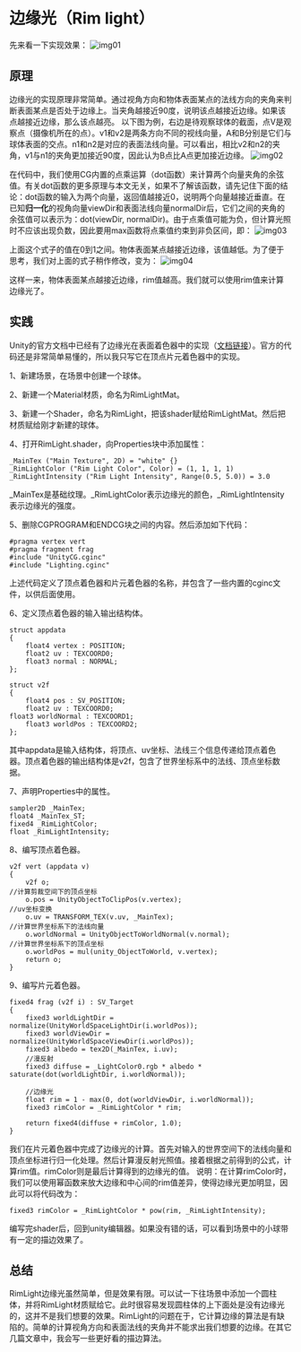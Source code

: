 # 边缘光（Rim light）
先来看一下实现效果：
![img01](http://www.cherryfrog.net/images/blogs/outline-rimlight-001.jpg)


## 原理
边缘光的实现原理非常简单。通过视角方向和物体表面某点的法线方向的夹角来判断表面某点是否处于边缘上。当夹角越接近90度，说明该点越接近边缘。如果该点越接近边缘，那么该点越亮。
以下图为例，右边是待观察球体的截面，点V是观察点（摄像机所在的点）。v1和v2是两条方向不同的视线向量，A和B分别是它们与球体表面的交点。n1和n2是对应的表面法线向量。可以看出，相比v2和n2的夹角，v1与n1的夹角更加接近90度，因此认为B点比A点更加接近边缘。
![img02](http://www.cherryfrog.net/images/blogs/outline-rimlight-002.jpg)

在代码中，我们使用CG内置的点乘运算（dot函数）来计算两个向量夹角的余弦值。有关dot函数的更多原理与本文无关，如果不了解该函数，请先记住下面的结论：dot函数的输入为两个向量，返回值越接近0，说明两个向量越接近垂直。在已知**归一化**的视角向量viewDir和表面法线向量normalDir后，它们之间的夹角的余弦值可以表示为：dot(viewDir, normalDir)。由于点乘值可能为负，但计算光照时不应该出现负数，因此要用max函数将点乘值约束到非负区间，即：
![img03](http://www.cherryfrog.net/images/blogs/outline-rimlight-003.png)

上面这个式子的值在0到1之间。物体表面某点越接近边缘，该值越低。为了便于思考，我们对上面的式子稍作修改，变为：
![img04](http://www.cherryfrog.net/images/blogs/outline-rimlight-004.png)

这样一来，物体表面某点越接近边缘，rim值越高。我们就可以使用rim值来计算边缘光了。

## 实践
Unity的官方文档中已经有了边缘光在表面着色器中的实现（[文档链接](https://docs.unity3d.com/Manual/SL-SurfaceShaderExamples.html)）。官方的代码还是非常简单易懂的，所以我只写它在顶点片元着色器中的实现。

1、新建场景，在场景中创建一个球体。

2、新建一个Material材质，命名为RimLightMat。

3、新建一个Shader，命名为RimLight，把该shader赋给RimLightMat。然后把材质赋给刚才新建的球体。

4、打开RimLight.shader，向Properties块中添加属性：
```
_MainTex ("Main Texture", 2D) = "white" {}
_RimLightColor ("Rim Light Color", Color) = (1, 1, 1, 1)
_RimLightIntensity ("Rim Light Intensity", Range(0.5, 5.0)) = 3.0
```
\_MainTex是基础纹理。_RimLightColor表示边缘光的颜色，_RimLightIntensity表示边缘光的强度。

5、删除CGPROGRAM和ENDCG块之间的内容。然后添加如下代码：
```
#pragma vertex vert
#pragma fragment frag
#include "UnityCG.cginc"
#include "Lighting.cginc"
```
上述代码定义了顶点着色器和片元着色器的名称，并包含了一些内置的cginc文件，以供后面使用。

6、定义顶点着色器的输入输出结构体。
```
struct appdata
{
	float4 vertex : POSITION;
	float2 uv : TEXCOORD0;
	float3 normal : NORMAL;
};

struct v2f
{
	float4 pos : SV_POSITION;
	float2 uv : TEXCOORD0;
float3 worldNormal : TEXCOORD1;
	float3 worldPos : TEXCOORD2;
};
```
其中appdata是输入结构体，将顶点、uv坐标、法线三个信息传递给顶点着色器。顶点着色器的输出结构体是v2f，包含了世界坐标系中的法线、顶点坐标数据。

7、声明Properties中的属性。
```
sampler2D _MainTex;
float4 _MainTex_ST;
fixed4 _RimLightColor;
float _RimLightIntensity;
```

8、编写顶点着色器。
```
v2f vert (appdata v)
{
	v2f o;
//计算剪裁空间下的顶点坐标
	o.pos = UnityObjectToClipPos(v.vertex);
//uv坐标变换
	o.uv = TRANSFORM_TEX(v.uv, _MainTex);
//计算世界坐标系下的法线向量
	o.worldNormal = UnityObjectToWorldNormal(v.normal);
//计算世界坐标系下的顶点坐标
	o.worldPos = mul(unity_ObjectToWorld, v.vertex);
	return o;
}
```

9、编写片元着色器。
```
fixed4 frag (v2f i) : SV_Target
{
	fixed3 worldLightDir = normalize(UnityWorldSpaceLightDir(i.worldPos));
	fixed3 worldViewDir = normalize(UnityWorldSpaceViewDir(i.worldPos));
	fixed3 albedo = tex2D(_MainTex, i.uv);
	//漫反射
	fixed3 diffuse = _LightColor0.rgb * albedo * saturate(dot(worldLightDir, i.worldNormal));

	//边缘光
	float rim = 1 - max(0, dot(worldViewDir, i.worldNormal));
	fixed3 rimColor = _RimLightColor * rim;

	return fixed4(diffuse + rimColor, 1.0);
}
```
我们在片元着色器中完成了边缘光的计算。首先对输入的世界空间下的法线向量和顶点坐标进行归一化处理。然后计算漫反射光照值。接着根据之前得到的公式，计算rim值。rimColor则是最后计算得到的边缘光的值。
说明：在计算rimColor时，我们可以使用幂函数来放大边缘和中心间的rim值差异，使得边缘光更加明显，因此可以将代码改为：

`fixed3 rimColor = _RimLightColor * pow(rim, _RimLightIntensity);`

编写完shader后，回到unity编辑器。如果没有错的话，可以看到场景中的小球带有一定的描边效果了。

## 总结
RimLight边缘光虽然简单，但是效果有限。可以试一下往场景中添加一个圆柱体，并将RimLight材质赋给它。此时很容易发现圆柱体的上下面处是没有边缘光的，这并不是我们想要的效果。RimLight的问题在于，它计算边缘的算法是有缺陷的。简单的计算视角方向和表面法线的夹角并不能求出我们想要的边缘。在其它几篇文章中，我会写一些更好看的描边算法。

